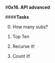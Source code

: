 #**0x16. API advanced** 

####**Tasks**

0. How many subs? 

1. Top Ten 

2. Recurse it! 

3. Count it! 
